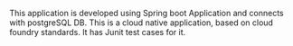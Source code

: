 This application is developed using Spring boot Application and connects with postgreSQL DB. This is a cloud native application, based on cloud foundry standards. It has Junit test cases for it.